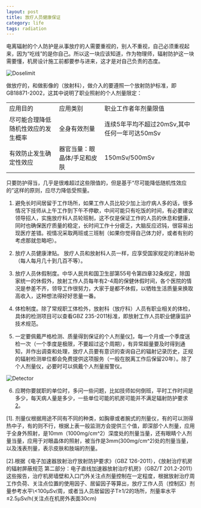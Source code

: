 ```yaml
---
layout: post
title: 放疗人员健康保证
category: life
tags: radiation
---
```


电离辐射的个人防护是从事放疗的人需要重视的，别人不重视，自己必须重视起来，因为“吃线”的是你自己。所以这一块应该知道，作为物理师，辐射防护这一块需要懂，机房设计施工前都要参与进来，这才是对自己负责的态度。  

<span class="imgcenter">![Doselimit][2]</span>

做放疗的，和做影像的（放射科），做介入的要遵照一个放射防护标准，即GB18871-2002，这其中说明了职业照射的个人剂量限定：

<p>
	<table class="table table-bordered table-striped table-condensed" >
		<tbody>
			<tr>
				<td style="font-size:12pt;vertical-align:middle;">
					应用目的
				</td>
				<td style="font-size:12pt;vertical-align:middle;">
					应用类别
				</td>
				<td style="font-size:12pt;vertical-align:middle;">
					职业工作者年剂量限值
				</td>
			</tr>
			<tr>
				<td style="font-size:12pt;vertical-align:middle;">
					尽可能合理降低随机性效应的发生概率
				</td>
				<td style="font-size:12pt;vertical-align:middle;">
					全身有效剂量
				</td>
				<td style="font-size:12pt;vertical-align:middle;">
					连续5年平均不超过20mSv,其中任何一年可达50mSv
				</td>
			</tr>
			<tr>
				<td style="font-size:12pt;vertical-align:middle;">
					有效防止发生确定性效应
				</td>
				<td style="font-size:12pt;vertical-align:middle;">
					器官当量：眼晶体/手足和皮肤&nbsp;
				</td>
				<td style="font-size:12pt;vertical-align:middle;">
					150mSv/500mSv&nbsp;
				</td>
			</tr>
		</tbody>
	</table>
</p> 

只要防护得当，几乎是很难超过这些限值的，但是基于“尽可能降低随机性效应的”这样的原则，应尽力降低受照量。

1. 避免长时间居留于工作场所，如果工作人员比较少加上治疗病人多的话，很多情况下技师从上午工作到下午不停歇，中间可能只有吃饭的时间，有必要建议领导招人，实施放疗科人员轮班制，这不仅是保证工作的人员的休息和健康，同时也确保医疗质量的稳定，长时间工作十分疲乏，大脑反应迟钝，很容易出现医疗差错。视情况采取两班或三班制（如果你觉得自己体力好，或者有别的考虑那就忽略吧）。  

2. 放疗人员健康津贴。 放疗人员和放射科人员一样，应享受国家规定的津贴补助（每人每月几十到几百不等）。  

3. 放疗人员休假制度。中华人民共和国卫生部第55号令第四章32条规定，除国家统一的休假外，放射工作人员每年有2-4周的保健休假时间，各个医院的情况是参差不齐，领导工作很努力，大家于是都不休假，以牺牲生活质量来换取高收入，这种想法得好好思量一番。  

4. 体检制度。除了常规职工体检外，放射科（放疗科）人员有职业相关的体检，具体的检测项目可以查看GBZ 235-2011标准，即放射工作人员职业健康监护技术规范。  

5. 一定要佩戴严格检测、质量得到保证的个人剂量仪<a href="#a">[1]</a>，每一个月或一个季度送检一次（一个季度是极限，不要超过这个周期），有异常超量要及时得到通知，并作出调查和处理，放疗人员要有意识的查询自己的辐射记录历史，正规的辐射检测单位都会免费提供这项服务（一般在脱离工作后保留20年）。除了个人剂量仪，必要时可以佩戴个人剂量报警仪。  
 
<span class="imgcenter">![Detector][1]</span>  

6. 应聘你要就职的单位时，多问一些问题，比如技师如何倒班，平时工作时间是多少，每天病人量是多少，一些单位可能的机房可能并不满足辐射防护要求<a href="b">[2]</a>。


<p id="a">[1]. 剂量仪根据用途不同有不同的种类，如胸章或者腕式的剂量仪，有的可以测得热中子，有的则不行，根据上表一般监测方会提供三个值，即深部个人剂量，应用于全身外照射，是10mm（1000mg/cm^2）深度处的剂量当量，还有眼睛个人剂量当量，应用于对眼晶体的照射，被当作是3mm(300mg/cm^2)处的剂量当量，以及浅表剂量，表示皮肤和肢端的剂量。  </p>

<p id="b">[2].根据《电子加速器放射治疗放射防护要求》（GBZ 126-2011），《放射治疗机房的辐射屏蔽规范 第二部分：电子直线加速器放射治疗机房》（GBZ/T 201.2-2011）这些报告，治疗机房墙壁和入口门外关注点剂量控制在一定程度，根据放射治疗周工作负荷、关注点位置的使用因子、居留因子等算出，放疗工作人员（控制区）剂量参考水平\<100μSv/周，或者当人员居留因子T≥1/2的场所，剂量率水平≤2.5μSv/h(关注点在机房外表面30cm)  </p>

[1]: https://farm9.staticflickr.com/8602/15812583582_12f2f42a8f_o.jpg 
[2]: https://farm8.staticflickr.com/7478/15191062654_eaff91b16b_o.jpg